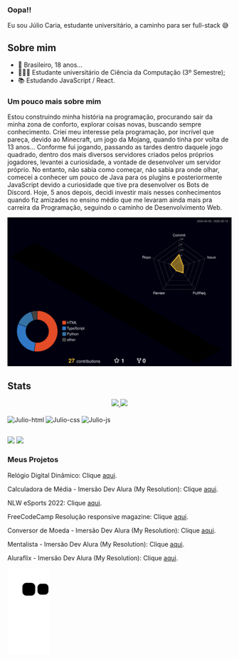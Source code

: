 ### Oopa!! 

Eu sou Júlio Caria, estudante universitário, a caminho para ser full-stack 😅

## Sobre mim
- 👤 Brasileiro, 18 anos...
- 👨🏼‍🎓 Estudante universitário de Ciência da Computação (3º Semestre);
- 📚 Estudando JavaScript / React.

### Um pouco mais sobre mim

Estou construindo minha história na programação, procurando sair da minha zona de conforto, explorar coisas novas, buscando sempre conhecimento.
Criei meu interesse pela programação, por incrível que pareça, devido ao Minecraft, um jogo da Mojang, quando tinha por volta de 13 anos... 
Conforme fui jogando, passando as tardes dentro daquele jogo quadrado, dentro dos mais diversos servidores criados pelos próprios jogadores, levantei a curiosidade, a vontade de desenvolver um servidor próprio. No entanto, não sabia como começar, não sabia pra onde olhar, comecei a conhecer um pouco de Java para os plugins e posteriormente JavaScript devido a curiosidade que tive pra desenvolver os Bots de Discord.
Hoje, 5 anos depois, decidi investir mais nesses conhecimentos quando fiz amizades no ensino médio que me levaram ainda mais pra carreira da Programação, seguindo o caminho de Desenvolvimento Web.

![](./profile-3d-contrib/profile-night-rainbow.svg)

## Stats
<div align="center">
  <a href="https://github.com/julio-caria">
  <img height="180em" src="https://github-readme-stats.vercel.app/api?username=julio-caria&show_icons=true&theme=dracula&include_all_commits=true&count_private=true"/>
  <img height="180em" src="https://github-readme-stats.vercel.app/api/top-langs/?username=julio-caria&layout=compact&langs_count=7&theme=dracula"/></a>
</div>

<div style="display: inline-block"><br>
  <img align="center" width="40" height="40" src="https://cdn.jsdelivr.net/gh/devicons/devicon/icons/html5/html5-original.svg" alt="Julio-html" />
  <img align="center" width="40" height="40" src="https://cdn.jsdelivr.net/gh/devicons/devicon/icons/css3/css3-original.svg" alt="Julio-css" />
  <img align="center" width="40" height="40" src="https://cdn.jsdelivr.net/gh/devicons/devicon/icons/javascript/javascript-original.svg" alt="Julio-js" />
  
</div>
  
##

<div>
  <a href="https://www.instagram.com/julio.caria/" target="_blank"><img src="https://img.shields.io/badge/Instagram-E4405F?style=for-the-badge&logo=instagram&logoColor=white"></a>
  <a href="https://br.linkedin.com/in/j%C3%BAlio-caria-8558b3248?trk=people-guest_people_search-card"><img src="https://img.shields.io/badge/LinkedIn-0077B5?style=for-the-badge&logo=linkedin&logoColor=white"></a>
</div>


<div>
  <h3>Meus Projetos</h3>
   <p>Relógio Digital Dinâmico: Clique <span><a href="https://julio-caria.github.io/Digital-Clock/" target="_blank">aqui</a></span>.</p>
   <p>Calculadora de Média - Imersão Dev Alura (My Resolution): Clique <span><a href="https://julio-caria.github.io/Calculadora-de-Media/" target="_blank">aqui</a></span>.</p>
   <p>NLW eSports 2022: Clique <span><a href="https://julio-caria.github.io/NLW-eSports-22/" target="_blank">aqui</a></span>.</p>
  <p>FreeCodeCamp Resolução responsive magazine: Clique <span><a href="https://julio-caria.github.io/FreeCodeCamp---Magazine/" target="_blank">aqui</a></span>.</p>
   <p>Conversor de Moeda - Imersão Dev Alura (My Resolution): Clique <span><a href="https://julio-caria.github.io/Conversor-de-Moeda/" target="_blank">aqui</a></span>.</p>
   <p>Mentalista - Imersão Dev Alura (My Resolution): Clique <span><a href="https://julio-caria.github.io/Mentalista/" target="_blank">aqui</a></span>.</p>
   <p>Aluraflix - Imersão Dev Alura (My Resolution): Clique <span><a href="https://julio-caria.github.io/AluraFlix/" target="_blank">aqui</a></span>.</p>
</div> 

![Snake animation](https://github.com/julio-caria/julio-caria/blob/output/github-contribution-grid-snake.svg)


